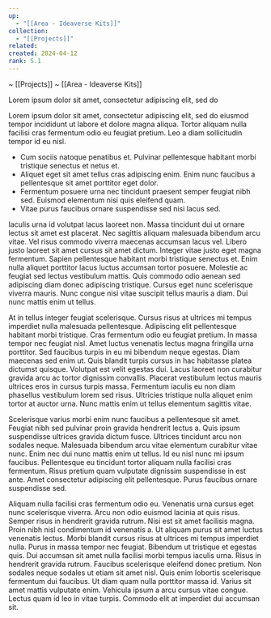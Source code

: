 ```yaml
---
up:
  - "[[Area - Ideaverse Kits]]"
collection:
  - "[[Projects]]"
related: 
created: 2024-04-12
rank: 5.1
---
```

~ [[Projects]] 
~ [[Area - Ideaverse Kits]]

Lorem ipsum dolor sit amet, consectetur adipiscing elit, sed do 

Lorem ipsum dolor sit amet, consectetur adipiscing elit, sed do eiusmod tempor incididunt ut labore et dolore magna aliqua. Tortor aliquam nulla facilisi cras fermentum odio eu feugiat pretium. Leo a diam sollicitudin tempor id eu nisl. 

- Cum sociis natoque penatibus et. Pulvinar pellentesque habitant morbi tristique senectus et netus et. 
- Aliquet eget sit amet tellus cras adipiscing enim. Enim nunc faucibus a pellentesque sit amet porttitor eget dolor. 
- Fermentum posuere urna nec tincidunt praesent semper feugiat nibh sed. Euismod elementum nisi quis eleifend quam. 
- Vitae purus faucibus ornare suspendisse sed nisi lacus sed.

Iaculis urna id volutpat lacus laoreet non. Massa tincidunt dui ut ornare lectus sit amet est placerat. Nec sagittis aliquam malesuada bibendum arcu vitae. Vel risus commodo viverra maecenas accumsan lacus vel. Libero justo laoreet sit amet cursus sit amet dictum. Integer vitae justo eget magna fermentum. Sapien pellentesque habitant morbi tristique senectus et. Enim nulla aliquet porttitor lacus luctus accumsan tortor posuere. Molestie ac feugiat sed lectus vestibulum mattis. Quis commodo odio aenean sed adipiscing diam donec adipiscing tristique. Cursus eget nunc scelerisque viverra mauris. Nunc congue nisi vitae suscipit tellus mauris a diam. Dui nunc mattis enim ut tellus.

At in tellus integer feugiat scelerisque. Cursus risus at ultrices mi tempus imperdiet nulla malesuada pellentesque. Adipiscing elit pellentesque habitant morbi tristique. Cras fermentum odio eu feugiat pretium. In massa tempor nec feugiat nisl. Amet luctus venenatis lectus magna fringilla urna porttitor. Sed faucibus turpis in eu mi bibendum neque egestas. Diam maecenas sed enim ut. Quis blandit turpis cursus in hac habitasse platea dictumst quisque. Volutpat est velit egestas dui. Lacus laoreet non curabitur gravida arcu ac tortor dignissim convallis. Placerat vestibulum lectus mauris ultrices eros in cursus turpis massa. Fermentum iaculis eu non diam phasellus vestibulum lorem sed risus. Ultricies tristique nulla aliquet enim tortor at auctor urna. Nunc mattis enim ut tellus elementum sagittis vitae.

Scelerisque varius morbi enim nunc faucibus a pellentesque sit amet. Feugiat nibh sed pulvinar proin gravida hendrerit lectus a. Quis ipsum suspendisse ultrices gravida dictum fusce. Ultrices tincidunt arcu non sodales neque. Malesuada bibendum arcu vitae elementum curabitur vitae nunc. Enim nec dui nunc mattis enim ut tellus. Id eu nisl nunc mi ipsum faucibus. Pellentesque eu tincidunt tortor aliquam nulla facilisi cras fermentum. Risus pretium quam vulputate dignissim suspendisse in est ante. Amet consectetur adipiscing elit pellentesque. Purus faucibus ornare suspendisse sed.

Aliquam nulla facilisi cras fermentum odio eu. Venenatis urna cursus eget nunc scelerisque viverra. Arcu non odio euismod lacinia at quis risus. Semper risus in hendrerit gravida rutrum. Nisi est sit amet facilisis magna. Proin nibh nisl condimentum id venenatis a. Ut aliquam purus sit amet luctus venenatis lectus. Morbi blandit cursus risus at ultrices mi tempus imperdiet nulla. Purus in massa tempor nec feugiat. Bibendum ut tristique et egestas quis. Dui accumsan sit amet nulla facilisi morbi tempus iaculis urna. Risus in hendrerit gravida rutrum. Faucibus scelerisque eleifend donec pretium. Non sodales neque sodales ut etiam sit amet nisl. Quis enim lobortis scelerisque fermentum dui faucibus. Ut diam quam nulla porttitor massa id. Varius sit amet mattis vulputate enim. Vehicula ipsum a arcu cursus vitae congue. Lectus quam id leo in vitae turpis. Commodo elit at imperdiet dui accumsan sit.